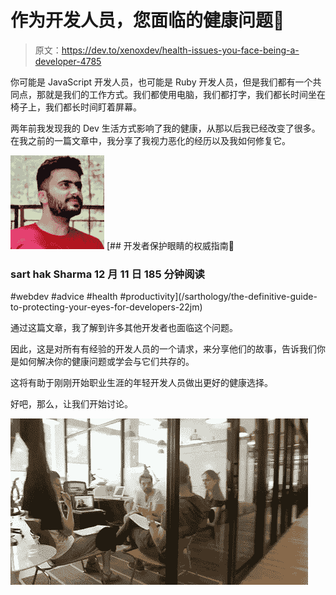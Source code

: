 # 作为开发人员，您面临的健康问题🏥

> 原文：<https://dev.to/xenoxdev/health-issues-you-face-being-a-developer-4785>

你可能是 JavaScript 开发人员，也可能是 Ruby 开发人员，但是我们都有一个共同点，那就是我们的工作方式。我们都使用电脑，我们都打字，我们都长时间坐在椅子上，我们都长时间盯着屏幕。

两年前我发现我的 Dev 生活方式影响了我的健康，从那以后我已经改变了很多。在我之前的一篇文章中，我分享了我视力恶化的经历以及我如何修复它。

[![sarthology image](img/96f0b51a24da3b688c38c2a4598cfe65.png)](/sarthology) [## 开发者保护眼睛的权威指南👀

### sart hak Sharma 12 月 11 日 185 分钟阅读

#webdev #advice #health #productivity](/sarthology/the-definitive-guide-to-protecting-your-eyes-for-developers-22jm)

通过这篇文章，我了解到许多其他开发者也面临这个问题。

因此，这是对所有有经验的开发人员的一个请求，来分享他们的故事，告诉我们你是如何解决你的健康问题或学会与它们共存的。

这将有助于刚刚开始职业生涯的年轻开发人员做出更好的健康选择。

好吧，那么，让我们开始讨论。

[![](img/e3474172e1a80d371885500eea17b702.png)](https://res.cloudinary.com/practicaldev/image/fetch/s--_LLa_gBJ--/c_limit%2Cf_auto%2Cfl_progressive%2Cq_66%2Cw_880/https://media0.giphy.com/media/l378gW7GaWG6Leeas/giphy.gif%3Fcid%3D19f5b51a5cb018cb4655484f2e6e3ec2)